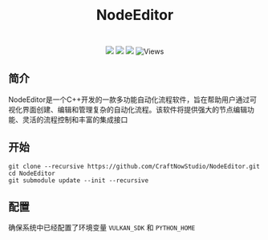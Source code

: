 <p align="center">
  <!-- <img width="auto" src="" > -->
  <h1 align="center" style="margin: 0 auto 0 auto;">NodeEditor</h1>
</p>
<br>
<p align="center">
  <img src="https://img.shields.io/github/contributors/opacity-black/NodeEditor?color=0088f&style=for-the-badge&logo=github">
  <img src="https://img.shields.io/github/issues/opacity-black/NodeEditor?color=4682f2&style=for-the-badge&logo=github">
  <img src="https://img.shields.io/github/stars/opacity-black/NodeEditor?color=f7bb05&style=for-the-badge&logo=github">
  <img alt="Views" src="https://komarev.com/ghpvc/?username=NodeEditor&color=22d495&label=Views&style=for-the-badge">
<p>

## 简介
NodeEditor是一个C++开发的一款多功能自动化流程软件，旨在帮助用户通过可视化界面创建、编辑和管理复杂的自动化流程。该软件将提供强大的节点编辑功能、灵活的流程控制和丰富的集成接口

## 开始

```shell
git clone --recursive https://github.com/CraftNowStudio/NodeEditor.git
cd NodeEditor
git submodule update --init --recursive

```

## 配置

确保系统中已经配置了环境变量 `VULKAN_SDK` 和 `PYTHON_HOME` 

